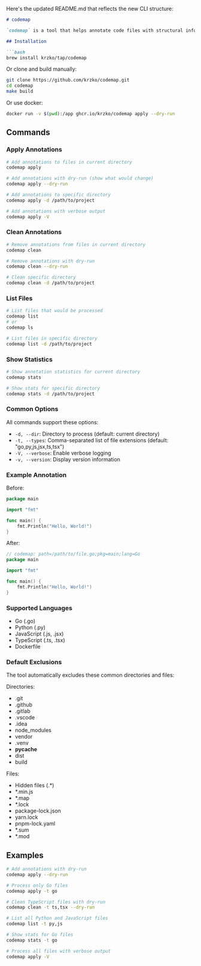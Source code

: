 Here's the updated README.md that reflects the new CLI structure:

```markdown
# codemap

`codemap` is a tool that helps annotate code files with structural information to provide better context for LLMs (Large Language Models). It adds a single line of metadata at the top of each file containing the file path, package name and language information.

## Installation

```bash
brew install krzko/tap/codemap
```

Or clone and build manually:

```bash
git clone https://github.com/krzko/codemap.git
cd codemap
make build
```

Or use docker:

```bash
docker run -v $(pwd):/app ghcr.io/krzko/codemap apply --dry-run
```

## Commands

### Apply Annotations

```bash
# Add annotations to files in current directory
codemap apply

# Add annotations with dry-run (show what would change)
codemap apply --dry-run

# Add annotations to specific directory
codemap apply -d /path/to/project

# Add annotations with verbose output
codemap apply -V
```

### Clean Annotations

```bash
# Remove annotations from files in current directory
codemap clean

# Remove annotations with dry-run
codemap clean --dry-run

# Clean specific directory
codemap clean -d /path/to/project
```

### List Files

```bash
# List files that would be processed
codemap list
# or
codemap ls

# List files in specific directory
codemap list -d /path/to/project
```

### Show Statistics

```bash
# Show annotation statistics for current directory
codemap stats

# Show stats for specific directory
codemap stats -d /path/to/project
```

### Common Options

All commands support these options:
- `-d, --dir`: Directory to process (default: current directory)
- `-t, --types`: Comma-separated list of file extensions (default: "go,py,js,jsx,ts,tsx")
- `-V, --verbose`: Enable verbose logging
- `-v, --version`: Display version information

### Example Annotation

Before:
```go
package main

import "fmt"

func main() {
    fmt.Println("Hello, World!")
}
```

After:
```go
// codemap: path=/path/to/file.go;pkg=main;lang=Go
package main

import "fmt"

func main() {
    fmt.Println("Hello, World!")
}
```

### Supported Languages

- Go (.go)
- Python (.py)
- JavaScript (.js, .jsx)
- TypeScript (.ts, .tsx)
- Dockerfile

### Default Exclusions

The tool automatically excludes these common directories and files:

Directories:
- .git
- .github
- .gitlab
- .vscode
- .idea
- node_modules
- vendor
- .venv
- __pycache__
- dist
- build

Files:
- Hidden files (.*) 
- *.min.js
- *.map
- *.lock
- package-lock.json
- yarn.lock
- pnpm-lock.yaml
- *.sum
- *.mod

## Examples

```bash
# Add annotations with dry-run
codemap apply --dry-run

# Process only Go files
codemap apply -t go

# Clean TypeScript files with dry-run
codemap clean -t ts,tsx --dry-run

# List all Python and JavaScript files
codemap list -t py,js

# Show stats for Go files
codemap stats -t go

# Process all files with verbose output
codemap apply -V
```
